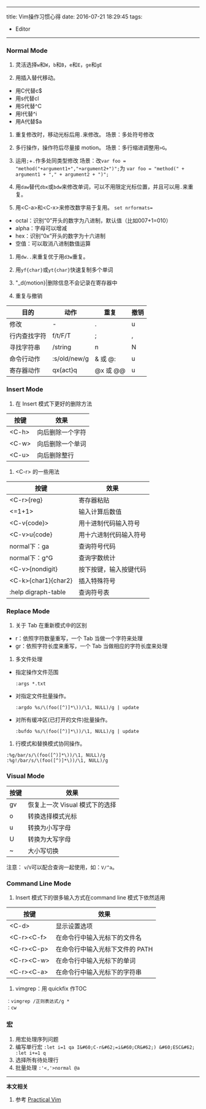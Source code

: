 ----
title: Vim操作习惯心得
date: 2016-07-21 18:29:45
tags:
- Editor
----
###  Normal Mode

1. 灵活选择`w`和`W`，`b`和`B`，`e`和`E`，`ge`和`gE`

1.  用插入替代移动。
  - 用C代替c$
  - 用s代替cl
  - 用S代替^C
  - 用I代替^i
  - 用A代替$a

1. 重复修改时，移动光标后用`.`来修改。
  场景：多处符号修改

1. 多行操作，操作符后尽量接 motion。
  场景：多行缩进调整用`>G`。

1. 运用`;`+`.`作多处同类型修改
  场景：改`var foo = "method("+argument1+","+argument2+")";`为
`var foo = "method(" + argument1 + "," + argument2 + ")";`

1. 用`daw`替代`dbx`或`bdw`来修改单词，可以不用限定光标位置，并且可以用`.`来重复。

1. 用&#60;C-a&#62;和&#60;C-x&#62;来修改数字易于复用。
  `set nrformats=`
  - octal：识别“0”开头的数字为八进制，默认值（比如007+1=010）
  - alpha：字母可以增减
  - hex：识别“0x”开头的数字为十六进制
  - 空值：可以取消八进制数值运算

1. 用`dw..`来重复优于用`d3w`重复。

1. 用`yf{char}`或`yt{char}`快速复制多个单词 

1. "_d{motion}|删除信息不会记录在寄存器中

1. 重复与撤销

目的|动作|重复|撤销
---|---|---|---
修改|- |.|u
行内查找字符|f/t/F/T|;|,
寻找字符串|/string|n|N
命令行动作|:s/old/new/g|& 或 @:|u
寄存器动作|qx{act}q|@x 或 @@|u



### Insert Mode

1. 在 Insert 模式下更好的删除方法

按键|效果
---|---
&#60;C-h&#62;|向后删除一个字符
&#60;C-w&#62;|向后删除一个单词
&#60;C-u&#62;|向后删除整行

1. &#60;C-r&#62; 的一些用法

按键|效果
---|---
&#60;C-r&#62;{reg}|寄存器粘贴
&#60;=1+1&#62;|输入计算后数值
&#60;C-v{code}&#62;|用十进制代码输入符号
&#60;C-v&#62;u{code}|用十六进制代码输入符号
normal下：ga|查询符号代码
normal下：g^G|查询字数统计
&#60;C-v&#62;{nondigit}|按下按键，输入按键代码
&#60;C-k&#62;{char1}{char2}|插入特殊符号
:help digraph-table|查询符号表
 
###  Replace Mode

1. 关于 Tab 在重新模式中的区别
  - r：依照字符数量重写，一个 Tab 当做一个字符来处理
  - gr：依照字符长度来重写，一个 Tab 当做相应的字符长度来处理 
1. 多文件处理
  - 指定操作文件范围
    ```
    :args *.txt
    ```
  - 对指定文件批量操作。
    ```
    :argdo %s/\(foo([^)]*\))/\1, NULL)/g | update
    ```
  - 对所有缓冲区(已打开的文件)批量操作。
    ```
    :bufdo %s/\(foo([^)]*\))/\1, NULL)/g | update
    ```
1. 行模式和替换模式协同操作。
  ```
  :%g/bar/s/\(foo([^)]*\))/\1, NULL)/g
  :%g!/bar/s/\(foo([^)]*\))/\1, NULL)/g
  ```


### Visual Mode

按键|效果
---|---
gv|恢复上一次 Visual 模式下的选择
o|转换选择模式光标
u|转换为小写字母
U|转换为大写字母
~|大小写切换

注意：
`v`/`V`可以配合查询一起使用，如：`V/^a`。

###  Command Line Mode
1. Insert 模式下的很多输入方式在command line  模式下依然适用


按键|效果
---|---
&#60;C-d&#62;|显示设置选项
&#60;C-r&#62;&#60;C-f&#62;|在命令行中输入光标下的文件名
&#60;C-r&#62;&#60;C-p&#62;|在命令行中输入光标下文件的 PATH
&#60;C-r&#62;&#60;C-w&#62;|在命令行中输入光标下的单词
&#60;C-r&#62;&#60;C-a&#62;|在命令行中输入光标下的字符串

1. vimgrep：用 quickfix 作TOC
```
：vimgrep /正则表达式/g *
：cw
```

### 宏

1. 用宏处理序列问题
  1.  编写单行宏
    ```
    :let i=1
    qa
    I&#60;C-r&#62;=i&#60;CR&#62;) &#60;ESC&#62;
    :let i+=1
    q
    ```
  1. 选择所有待处理行
  1. 批量处理
    ```
    :'<,'>normal @a
    ```


***
**本文相关**
1. 参考
[Practical Vim](https://book.douban.com/subject/10599776/)
